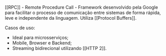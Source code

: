 [[RPC]] - Remote Procedure Call - Framework desenvolvido pela Google para facilitar o processo de comunicação entre sistemas de forma rápida, leve e independente da linguagem. Utiliza [[Protocol Buffers]].

Casos de uso:
- Ideal para microsserviços;
- Mobile, Browser e Backend;
- Streaming bidirecional utilizando [[HTTP 2]].